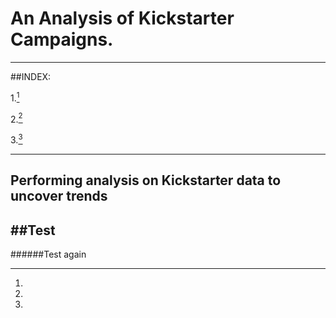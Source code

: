 # An Analysis of Kickstarter Campaigns.
---
##INDEX:

1.[^1]

2.[^2]

3.[^3]

---
[^1]:

[^2]:

[^3]:
Performing analysis on Kickstarter data to uncover trends
---
##Test
---
######Test again
